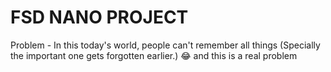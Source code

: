 # FSD NANO PROJECT

Problem - In this today's world, people can't remember all things (Specially the important one gets forgotten earlier.) 😂 and this is a real problem


